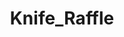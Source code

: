 ---
title: Knife_Raffle
crosslinks:
- raffle_feedback
- edc_raffle
- Watchexchange
- knifeclub
- accidentlyraffles
- Knife_Swap
- youtubefactsbot
- testingground4bots
- balisong
- videos
- KnifeDeals
- Watches
- mechmarket
- gifs
- watchexchange
- tmsbmeta
- redditdev
- EDCexchange
- infectioussmiles
- knives
---